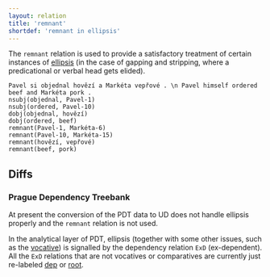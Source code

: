 ```yaml
---
layout: relation
title: 'remnant'
shortdef: 'remnant in ellipsis'
---
```


The `remnant` relation is used to provide a satisfactory treatment of certain instances of
[ellipsis](http://universaldependencies.github.io/docs/cs/overview/specific-syntax.html#ellipsis)
(in the case of gapping and stripping, where a predicational or verbal
head gets elided).

~~~ sdparse
Pavel si objednal hovězí a Markéta vepřové . \n Pavel himself ordered beef and Markéta pork .
nsubj(objednal, Pavel-1)
nsubj(ordered, Pavel-10)
dobj(objednal, hovězí)
dobj(ordered, beef)
remnant(Pavel-1, Markéta-6)
remnant(Pavel-10, Markéta-15)
remnant(hovězí, vepřové)
remnant(beef, pork)
~~~

## Diffs

### Prague Dependency Treebank

At present the conversion of the PDT data to UD does not handle ellipsis properly
and the `remnant` relation is not used.

In the analytical layer of PDT, ellipsis
(together with some other issues, such as the [vocative]()) is signalled by the
dependency relation `ExD` (ex-dependent).
All the `ExD` relations that are not vocatives or comparatives are currently just re-labeled [dep]()
or [root]().
